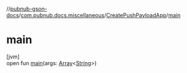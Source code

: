 //[pubnub-gson-docs](../../../index.md)/[com.pubnub.docs.miscellaneous](../index.md)/[CreatePushPayloadApp](index.md)/[main](main.md)

# main

[jvm]\
open fun [main](main.md)(args: [Array](https://kotlinlang.org/api/core/kotlin-stdlib/kotlin/-array/index.html)&lt;[String](https://docs.oracle.com/javase/8/docs/api/java/lang/String.html)&gt;)
